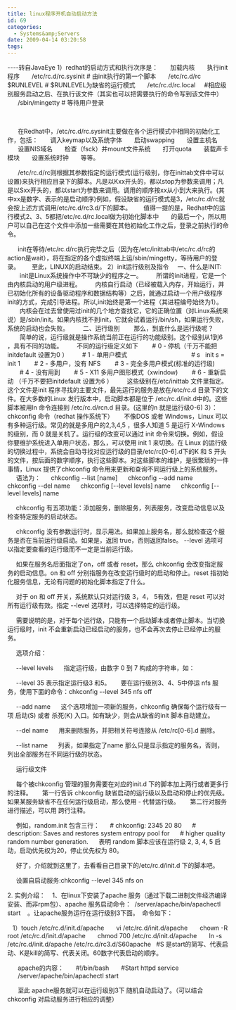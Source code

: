 ```yaml
---
title: linux程序开机自动启动方法
id: 69
categories:
  - Systems&amp;Servers
date: 2009-04-14 03:20:58
tags:
---
```


----转自JavaEye
1）redhat的启动方式和执行次序是：
      加载内核
      执行init程序
      /etc/rc.d/rc.sysinit # 由init执行的第一个脚本
      /etc/rc.d/rc $RUNLEVEL # $RUNLEVEL为缺省的运行模式
      /etc/rc.d/rc.local     #相应级别服务启动之后、在执行该文件（其实也可以把需要执行的命令写到该文件中）
      /sbin/mingetty # 等待用户登录

<!--more-->    
      在Redhat中，/etc/rc.d/rc.sysinit主要做在各个运行模式中相同的初始化工作，包括：
      调入keymap以及系统字体
      启动swapping
      设置主机名
      设置NIS域名
      检查（fsck）并mount文件系统
      打开quota
      装载声卡模块
      设置系统时钟
      等等。

      /etc/rc.d/rc则根据其参数指定的运行模式(运行级别，你在inittab文件中可以设置)来执行相应目录下的脚本。凡是以Kxx开头的，都以stop为参数来调用；凡是以Sxx开头的，都以start为参数来调用。调用的顺序按xx从小到大来执行。(其中xx是数字、表示的是启动顺序)例如，假设缺省的运行模式是3，/etc/rc.d/rc就会按上述方式调用/etc/rc.d/rc3.d/下的脚本。
      值得一提的是，Redhat中的运行模式2、3、5都把/etc/rc.d/rc.local做为初始化脚本中
      的最后一个，所以用户可以自己在这个文件中添加一些需要在其他初始化工作之后，登录之前执行的命令。

      init在等待/etc/rc.d/rc执行完毕之后（因为在/etc/inittab中/etc/rc.d/rc的action是wait），将在指定的各个虚拟终端上运/sbin/mingetty，等待用户的登录。
      至此，LINUX的启动结束。
2）init运行级别及指令
    一、什么是INIT:
　　init是Linux系统操作中不可缺少的程序之一。
　　所谓的init进程，它是一个由内核启动的用户级进程。
　　内核自行启动（已经被载入内存，开始运行，并已初始化所有的设备驱动程序和数据结构等）之后，就通过启动一个用户级程序init的方式，完成引导进程。所以,init始终是第一个进程（其进程编号始终为1）。
　　内核会在过去曾使用过init的几个地方查找它，它的正确位置（对Linux系统来说）是/sbin/init。如果内核找不到init，它就会试着运行/bin/sh，如果运行失败，系统的启动也会失败。
　　二、运行级别
　　那么，到底什么是运行级呢？
　　简单的说，运行级就是操作系统当前正在运行的功能级别。这个级别从1到6 ，具有不同的功能。
　　不同的运行级定义如下
　　# 0 - 停机（千万不能把initdefault 设置为0 ）
　　# 1 - 单用户模式                                     # s   init s = init 1
　　# 2 - 多用户，没有 NFS
　　# 3 - 完全多用户模式(标准的运行级)
　　# 4 - 没有用到
　　# 5 - X11 多用户图形模式（xwindow)
　　# 6 - 重新启动 （千万不要把initdefault 设置为6 ）
　　这些级别在/etc/inittab 文件里指定。这个文件是init 程序寻找的主要文件，最先运行的服务是放在/etc/rc.d 目录下的文件。在大多数的Linux 发行版本中，启动脚本都是位于 /etc/rc.d/init.d中的。这些脚本被用ln 命令连接到 /etc/rc.d/rcn.d 目录。(这里的n 就是运行级0-6)
3）：chkconfig 命令（redhat 操作系统下）
     不像DOS 或者 Windows，Linux 可以有多种运行级。常见的就是多用户的2,3,4,5 ，很多人知道 5 是运行 X-Windows 的级别，而 0 就是关机了。运行级的改变可以通过 init 命令来切换。例如，假设你要维护系统进入单用户状态，那么，可以使用 init 1 来切换。在 Linux 的运行级的切换过程中，系统会自动寻找对应运行级的目录/etc/rc[0-6].d下的K 和 S 开头的文件，按后面的数字顺序，执行这些脚本。对这些脚本的维护，是很繁琐的一件事情，Linux 提供了chkconfig 命令用来更新和查询不同运行级上的系统服务。
     语法为：
     chkconfig --list [name]
     chkconfig --add name
     chkconfig --del name
     chkconfig [--level levels] name
     chkconfig [--level levels] name

     chkconfig 有五项功能：添加服务，删除服务，列表服务，改变启动信息以及检查特定服务的启动状态。

     chkconfig 没有参数运行时，显示用法。如果加上服务名，那么就检查这个服务是否在当前运行级启动。如果是，返回 true，否则返回false。 --level 选项可以指定要查看的运行级而不一定是当前运行级。

     如果在服务名后面指定了on，off 或者 reset，那么 chkconfig 会改变指定服务的启动信息。on 和 off 分别指服务在改变运行级时的启动和停止。reset 指初始化服务信息，无论有问题的初始化脚本指定了什么。

     对于 on 和 off 开关，系统默认只对运行级 3，4， 5有效，但是 reset 可以对所有运行级有效。指定 --level 选项时，可以选择特定的运行级。

     需要说明的是，对于每个运行级，只能有一个启动脚本或者停止脚本。当切换运行级时，init 不会重新启动已经启动的服务，也不会再次去停止已经停止的服务。

     选项介绍：

     --level levels
     指定运行级，由数字 0 到 7 构成的字符串，如：

     --level 35 表示指定运行级3 和5。
     要在运行级别3、4、5中停运 nfs 服务，使用下面的命令：chkconfig --level 345 nfs off

     --add name
     这个选项增加一项新的服务，chkconfig 确保每个运行级有一项 启动(S) 或者 杀死(K) 入口。如有缺少，则会从缺省的init 脚本自动建立。

     --del name
     用来删除服务，并把相关符号连接从 /etc/rc[0-6].d 删除。

     --list name
     列表，如果指定了name 那么只是显示指定的服务名，否则，列出全部服务在不同运行级的状态。

     运行级文件

     每个被chkconfig 管理的服务需要在对应的init.d 下的脚本加上两行或者更多行的注释。
     第一行告诉 chkconfig 缺省启动的运行级以及启动和停止的优先级。如果某服务缺省不在任何运行级启动，那么使用 - 代替运行级。
     第二行对服务进行描述，可以用 跨行注释。

     例如，random.init 包含三行：
     # chkconfig: 2345 20 80
     # description: Saves and restores system entropy pool for
     # higher quality random number generation.
     表明 random 脚本应该在运行级 2, 3, 4, 5 启动，启动优先权为20，停止优先权为 80。

     好了，介绍就到这里了，去看看自己目录下的/etc/rc.d/init.d 下的脚本吧。

     设置自启动服务:chkconfig --level 345 nfs on

2\. 实例介绍：
   1、在linux下安装了apache 服务（通过下载二进制文件经济编译安装、而非rpm包）、apache 服务启动命令：  /server/apache/bin/apachectl start    。让apache服务运行在运行级别3下面。  命令如下：

   1）touch /etc/rc.d/init.d/apache
      vi /etc/rc.d/init.d/apache
      chown -R root /etc/rc.d/init.d/apache
      chmod 700 /etc/rc.d/init.d/apache
      ln -s /etc/rc.d/init.d/apache /etc/rc.d/rc3.d/S60apache   #S 是start的简写、代表启动、K是kill的简写、代表关闭。60数字代表启动的顺序。

      apache的内容：
      #!/bin/bash
      #Start httpd service
      /server/apache/bin/apachectl start

      至此 apache服务就可以在运行级别3下 随机自动启动了。（可以结合chkconfig 对启动服务进行相应的调整）